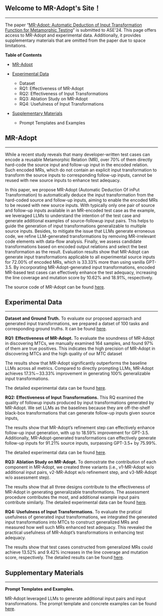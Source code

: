 <!-- ---
title: MR-Adopt: Automatic Deduction of Input Transformation Function for Metamorphic Testing
--- -->

## Welcome to MR-Adopt's Site！
----

The paper “[MR-Adopt: Automatic Deduction of Input Transformation Function for Metamorphic Testing](main.pdf)” is submitted to ASE'24. This page offers access to MR-Adopt and experimental data. Additionally, it provides supplementary materials that are omitted from the paper due to space limitations.


**Table of Contents**
- [MR-Adopt](#MR-Adopt)
- [Experimental Data](#experimental-data)
	+ Dataset
    + RQ1: Effectiveness of MR-Adopt
	+ RQ2: Effectiveness of Input Transformations
	+ RQ3: Ablation Study on MR-Adopt
    + RQ4: Usefulness of Input Transformations

- [Supplementary Materials](#supplementary-materials)
	+ Prompt Templates and Examples


## MR-Adopt
---
While a recent study reveals that many developer-written test cases can encode a reusable Metamorphic Relation (MR), over 70% of them directly hard-code the source input and follow-up input in the encoded relation. Such encoded MRs, which do not contain an explicit input transformation to transform the source inputs to corresponding follow-up inputs, cannot be reused with new source inputs to enhance test adequacy.

In this paper, we propose MR-Adopt (Automatic Deduction Of inPut Transformation) to automatically deduce the input transformation from the hard-coded source and follow-up inputs, aiming to enable the encoded MRs to be reused with new source inputs. With typically only one pair of source and follow-up inputs available in an MR-encoded test case as the example, we leveraged LLMs to understand the intention of the test case and generate additional examples of source-followup input pairs. This helps to guide the generation of input transformations generalizable to multiple source inputs. Besides, to mitigate the issue that LLMs generate erroneous code, we refine LLM-generated transformations by removing MR-irrelevant code elements with data-flow analysis. Finally, we assess candidate transformations based on encoded output relations and select the best transformation as the result. Evaluation results show that MR-Adopt can generate input transformations applicable to all experimental source inputs for 72.00% of encoded MRs, which is 33.33% more than using vanilla GPT-3.5. By incorporating MR-Adopt-generated input transformations, encoded MR-based test cases can effectively enhance the test adequacy, increasing the line coverage and mutation score by 10.62% and 18.91%, respectively.

The source code of MR-Adopt can be found [here](https://github.com/MR-Adopt/MR-Adopt.github.io/blob/main/tool/). 



## Experimental Data
---

**Dataset and Ground Truth.** 
To evaluate our proposed approach and generated input transformations, we prepared a datset of 100 tasks and corresponding ground truths.
It can be found [here](https://github.com/MR-Adopt/MR-Adopt.github.io/blob/main/experimental_data/dataset/). 


**RQ1: Effectiveness of MR-Adopt.** 
To evaluate the soundness of MR-Adopt in discovering MTCs, we manually examined 164 samples, and found 97% of them are true positives. This indicates the high precision of MR-Adopt in discovering MTCs and the high quality of our MTC dataset

The results show that MR-Adopt significantly outperforms the baseline LLMs across all metrics. Compared to directly prompting LLMs, MR-Adopt achieves 17.3%∼33.33% improvement in generating 100% generalizable input transformations.

The detailed experimental data can be found [here](https://github.com/MR-Adopt/MR-Adopt.github.io/blob/main/experimental_data/RQ1/). 


**RQ2: Effectiveness of Input Transformations.** 
This RQ examined the quality of followup inputs produced by input transformations generated by MR-Adopt. We set LLMs as the baselines because they are off-the-shelf black-box transformations that can generate follow-up inputs given source inputs,

The results show that MR-Adopt’s refinement step can effectively enhance follow-up input generation, with up to 18.59% improvement for GPT-3.5. Additionally, MR-Adopt-generated transformations can effectively generate follow-up inputs for 91.21% source inputs, surpassing GPT-3.5+ by 75.99%.

The detailed experimental data can be found [here](https://github.com/MR-Adopt/MR-Adopt.github.io/blob/main/experimental_data/RQ2/). 


**RQ3: Ablation Study on MR-Adopt.** 
To demostrate the contribution of each component in MR-Adopt, we created three variants (i.e., v1-MR-Adopt w/o additional input pairs, v2-MR-Adopt w/o refinement step, and v3-MR-Adopt w/o assessment step).

The results show that all three designs contribute to the effectiveness of MR-Adopt in generating generalizable transformations. The assessment procedure contributes the most, and additional example input pairs contribute similarly.
The detailed experimental data can be found [here](https://github.com/MR-Adopt/MR-Adopt.github.io/blob/main/experimental_data/RQ3/). 


**RQ4: Usefulness of Input Transformations.** 
To evaluate the pratical usefulness of generated input transformations, we integrated the generated
input transformations into MTCs to construct generalized MRs and measured how well such MRs enhanced test adequacy. This
revealed the practical usefulness of MR-Adopt’s transformations in enhancing test adequacy.

The results show that test cases constructed from generalized MRs could achieve 13.52% and 9.42% increases in the line coverage and mutation score, respectively.
The detailed results can be found [here](https://github.com/MR-Adopt/MR-Adopt.github.io/blob/main/experimental_data/RQ4/). 


## Supplementary Materials
---
<!-- These materials are omitted from the submitted paper due to space limitations, and the PDF document can be found. -->

**Prompt Templates and Examples.** 

MR-Adopt leveraged LLMs to generate additional input pairs and input transformations. The prompt template and concrete examples can be found [here](https://github.com/MR-Adopt/MR-Adopt.github.io/blob/main/prompts/).
